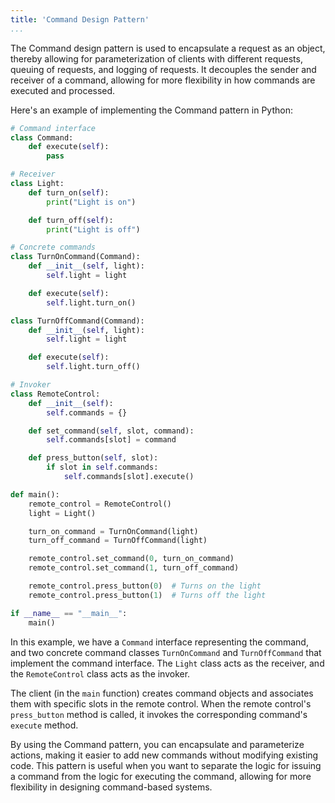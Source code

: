 ```yaml
---
title: 'Command Design Pattern'
...
```


The Command design pattern is used to encapsulate a request as an object, thereby allowing for parameterization of clients with different requests, queuing of requests, and logging of requests. It decouples the sender and receiver of a command, allowing for more flexibility in how commands are executed and processed.

Here's an example of implementing the Command pattern in Python:

```python
# Command interface
class Command:
    def execute(self):
        pass

# Receiver
class Light:
    def turn_on(self):
        print("Light is on")

    def turn_off(self):
        print("Light is off")

# Concrete commands
class TurnOnCommand(Command):
    def __init__(self, light):
        self.light = light

    def execute(self):
        self.light.turn_on()

class TurnOffCommand(Command):
    def __init__(self, light):
        self.light = light

    def execute(self):
        self.light.turn_off()

# Invoker
class RemoteControl:
    def __init__(self):
        self.commands = {}

    def set_command(self, slot, command):
        self.commands[slot] = command

    def press_button(self, slot):
        if slot in self.commands:
            self.commands[slot].execute()

def main():
    remote_control = RemoteControl()
    light = Light()

    turn_on_command = TurnOnCommand(light)
    turn_off_command = TurnOffCommand(light)

    remote_control.set_command(0, turn_on_command)
    remote_control.set_command(1, turn_off_command)

    remote_control.press_button(0)  # Turns on the light
    remote_control.press_button(1)  # Turns off the light

if __name__ == "__main__":
    main()
```

In this example, we have a `Command` interface representing the command, and two concrete command classes `TurnOnCommand` and `TurnOffCommand` that implement the command interface. The `Light` class acts as the receiver, and the `RemoteControl` class acts as the invoker.

The client (in the `main` function) creates command objects and associates them with specific slots in the remote control. When the remote control's `press_button` method is called, it invokes the corresponding command's `execute` method.

By using the Command pattern, you can encapsulate and parameterize actions, making it easier to add new commands without modifying existing code. This pattern is useful when you want to separate the logic for issuing a command from the logic for executing the command, allowing for more flexibility in designing command-based systems.